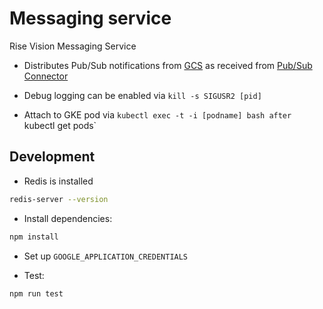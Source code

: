 # Messaging service

Rise Vision Messaging Service

 - Distributes Pub/Sub notifications from [GCS](https://cloud.google.com/storage/docs/pubsub-notifications) as received from [Pub/Sub Connector](https://github.com/Rise-Vision/pub-sub-connector)

 - Debug logging can be enabled via `kill -s SIGUSR2 [pid]`

 - Attach to GKE pod via `kubectl exec -t -i [podname] bash after `kubectl get pods`

## Development

*  Redis is installed
```bash
redis-server --version
```

*  Install dependencies:
```bash
npm install
```

* Set up `GOOGLE_APPLICATION_CREDENTIALS`

* Test:
```bash
npm run test
```
